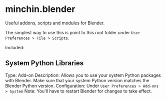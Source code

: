 minchin.blender
===============

Useful addons, scripts and modules for Blender.

The simplest way to use this is point to this root folder under `User
Preferences > File > Scripts`.

Included:

System Python Libraries
-----------------------

Type: Add-on
Description: Allows you to use your system Python packages with Blender. Make
sure that your system Python version matches the Blender Python version.
Configuration: Under `User Preferences > Add-ons > System`
Note: You'll have to restart Blender for changes to take effect.
